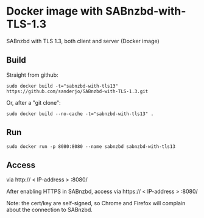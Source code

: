 # Docker image with SABnzbd-with-TLS-1.3
SABnzbd with TLS 1.3, both client and server (Docker image)

## Build

Straight from github:
```
sudo docker build -t="sabnzbd-with-tls13"  https://github.com/sanderjo/SABnzbd-with-TLS-1.3.git

```
Or, after a "git clone":
```
sudo docker build --no-cache -t="sabnzbd-with-tls13" .
```

## Run
```
sudo docker run -p 8080:8080 --name sabnzbd sabnzbd-with-tls13
```
## Access

via http:// < IP-address > :8080/

After enabling HTTPS in SABnzbd, access via https:// < IP-address > :8080/

Note: the cert/key are self-signed, so Chrome and Firefox will complain about the connection to SABnzbd.
